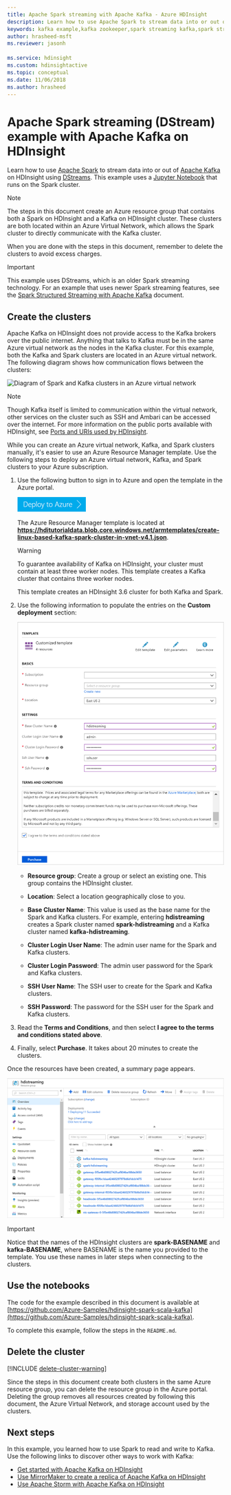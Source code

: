 ```yaml
---
title: Apache Spark streaming with Apache Kafka - Azure HDInsight
description: Learn how to use Apache Spark to stream data into or out of Apache Kafka using DStreams. In this example, you stream data using a Jupyter notebook from Spark on HDInsight.
keywords: kafka example,kafka zookeeper,spark streaming kafka,spark streaming kafka example 
author: hrasheed-msft
ms.reviewer: jasonh

ms.service: hdinsight
ms.custom: hdinsightactive
ms.topic: conceptual
ms.date: 11/06/2018
ms.author: hrasheed
---
```

# Apache Spark streaming (DStream) example with Apache Kafka on HDInsight

Learn how to use [Apache Spark](https://spark.apache.org/) to stream data into or out of [Apache Kafka](https://kafka.apache.org/) on HDInsight using [DStreams](https://spark.apache.org/docs/latest/api/java/org/apache/spark/streaming/dstream/DStream.html). This example uses a [Jupyter Notebook](https://jupyter.org/) that runs on the Spark cluster.

> [!NOTE]  
> The steps in this document create an Azure resource group that contains both a Spark on HDInsight and a Kafka on HDInsight cluster. These clusters are both located within an Azure Virtual Network, which allows the Spark cluster to directly communicate with the Kafka cluster.
>
> When you are done with the steps in this document, remember to delete the clusters to avoid excess charges.

> [!IMPORTANT]  
> This example uses DStreams, which is an older Spark streaming technology. For an example that uses newer Spark streaming features, see the [Spark Structured Streaming with Apache Kafka](hdinsight-apache-kafka-spark-structured-streaming.md) document.

## Create the clusters

Apache Kafka on HDInsight does not provide access to the Kafka brokers over the public internet. Anything that talks to Kafka must be in the same Azure virtual network as the nodes in the Kafka cluster. For this example, both the Kafka and Spark clusters are located in an Azure virtual network. The following diagram shows how communication flows between the clusters:

![Diagram of Spark and Kafka clusters in an Azure virtual network](./media/hdinsight-apache-spark-with-kafka/spark-kafka-vnet.png)

> [!NOTE]  
> Though Kafka itself is limited to communication within the virtual network, other services on the cluster such as SSH and Ambari can be accessed over the internet. For more information on the public ports available with HDInsight, see [Ports and URIs used by HDInsight](hdinsight-hadoop-port-settings-for-services.md).

While you can create an Azure virtual network, Kafka, and Spark clusters manually, it's easier to use an Azure Resource Manager template. Use the following steps to deploy an Azure virtual network, Kafka, and Spark clusters to your Azure subscription.

1. Use the following button to sign in to Azure and open the template in the Azure portal.
    
    <a href="https://portal.azure.com/#create/Microsoft.Template/uri/https%3A%2F%2Fhditutorialdata.blob.core.windows.net%2Farmtemplates%2Fcreate-linux-based-kafka-spark-cluster-in-vnet-v4.1.json" target="_blank"><img src="./media/hdinsight-apache-spark-with-kafka/deploy-to-azure.png" alt="Deploy to Azure"></a>
    
    The Azure Resource Manager template is located at **https://hditutorialdata.blob.core.windows.net/armtemplates/create-linux-based-kafka-spark-cluster-in-vnet-v4.1.json**.

    > [!WARNING]  
    > To guarantee availability of Kafka on HDInsight, your cluster must contain at least three worker nodes. This template creates a Kafka cluster that contains three worker nodes.

    This template creates an HDInsight 3.6 cluster for both Kafka and Spark.

2. Use the following information to populate the entries on the **Custom deployment** section:
   
    ![HDInsight custom deployment](./media/hdinsight-apache-spark-with-kafka/parameters.png)
   
    * **Resource group**: Create a group or select an existing one. This group contains the HDInsight cluster.

    * **Location**: Select a location geographically close to you.

    * **Base Cluster Name**: This value is used as the base name for the Spark and Kafka clusters. For example, entering **hdistreaming** creates a Spark cluster named __spark-hdistreaming__ and a Kafka cluster named **kafka-hdistreaming**.

    * **Cluster Login User Name**: The admin user name for the Spark and Kafka clusters.

    * **Cluster Login Password**: The admin user password for the Spark and Kafka clusters.

    * **SSH User Name**: The SSH user to create for the Spark and Kafka clusters.

    * **SSH Password**: The password for the SSH user for the Spark and Kafka clusters.

3. Read the **Terms and Conditions**, and then select **I agree to the terms and conditions stated above**.

4. Finally, select **Purchase**. It takes about 20 minutes to create the clusters.

Once the resources have been created, a summary page appears.

![Resource group summary for the vnet and clusters](./media/hdinsight-apache-spark-with-kafka/groupblade.png)

> [!IMPORTANT]  
> Notice that the names of the HDInsight clusters are **spark-BASENAME** and **kafka-BASENAME**, where BASENAME is the name you provided to the template. You use these names in later steps when connecting to the clusters.

## Use the notebooks

The code for the example described in this document is available at [https://github.com/Azure-Samples/hdinsight-spark-scala-kafka](https://github.com/Azure-Samples/hdinsight-spark-scala-kafka).

To complete this example, follow the steps in the `README.md`.

## Delete the cluster

[!INCLUDE [delete-cluster-warning](../../includes/hdinsight-delete-cluster-warning.md)]

Since the steps in this document create both clusters in the same Azure resource group, you can delete the resource group in the Azure portal. Deleting the group removes all resources created by following this document, the Azure Virtual Network, and storage account used by the clusters.

## Next steps

In this example, you learned how to use Spark to read and write to Kafka. Use the following links to discover other ways to work with Kafka:

* [Get started with Apache Kafka on HDInsight](kafka/apache-kafka-get-started.md)
* [Use MirrorMaker to create a replica of Apache Kafka on HDInsight](kafka/apache-kafka-mirroring.md)
* [Use Apache Storm with Apache Kafka on HDInsight](hdinsight-apache-storm-with-kafka.md)


